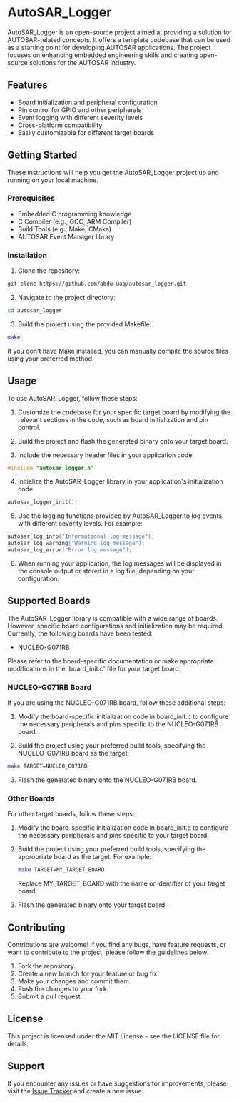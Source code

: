 # AutoSAR_Logger

AutoSAR_Logger is an open-source project aimed at providing a solution for AUTOSAR-related concepts. It offers a template codebase that can be used as a starting point for developing AUTOSAR applications. The project focuses on enhancing embedded engineering skills and creating open-source solutions for the AUTOSAR industry.

## Features

- Board initialization and peripheral configuration
- Pin control for GPIO and other peripherals
- Event logging with different severity levels
- Cross-platform compatibility
- Easily customizable for different target boards

## Getting Started

These instructions will help you get the AutoSAR_Logger project up and running on your local machine.

### Prerequisites

- Embedded C programming knowledge
- C Compiler (e.g., GCC, ARM Compiler)
- Build Tools (e.g., Make, CMake)
- AUTOSAR Event Manager library

### Installation

1. Clone the repository:

```bash
git clone https://github.com/abdu-uaq/autosar_logger.git
```

2. Navigate to the project directory:

```bash
cd autosar_logger
```
3. Build the project using the provided Makefile:

```bash
make
```
If you don't have Make installed, you can manually compile the source files using your preferred method.

## Usage

To use AutoSAR_Logger, follow these steps:

1. Customize the codebase for your specific target board by modifying the relevant sections in the code, such as board initialization and pin control.

2. Build the project and flash the generated binary onto your target board.

3. Include the necessary header files in your application code:

```c
#include "autosar_logger.h"
```

4. Initialize the AutoSAR_Logger library in your application's initialization code:

```c
autosar_logger_init();
```

5. Use the logging functions provided by AutoSAR_Logger to log events with different severity levels. For example:

```c
autosar_log_info("Informational log message");
autosar_log_warning("Warning log message");
autosar_log_error("Error log message");
```

6. When running your application, the log messages will be displayed in the console output or stored in a log file, depending on your configuration.

## Supported Boards
The AutoSAR_Logger library is compatible with a wide range of boards. However, specific board configurations and initialization may be required. Currently, the following boards have been tested:

- NUCLEO-G071RB

Please refer to the board-specific documentation or make appropriate modifications in the 'board_init.c' file for your target board.

### NUCLEO-G071RB Board
If you are using the NUCLEO-G071RB board, follow these additional steps:

1. Modify the board-specific initialization code in board_init.c to configure the necessary peripherals and pins specific to the NUCLEO-G071RB board.

2. Build the project using your preferred build tools, specifying the NUCLEO-G071RB board as the target:

```bash
make TARGET=NUCLEO_G071RB
```

3. Flash the generated binary onto the NUCLEO-G071RB board.

### Other Boards
For other target boards, follow these steps:

1. Modify the board-specific initialization code in board_init.c to configure the necessary peripherals and pins specific to your target board.

2. Build the project using your preferred build tools, specifying the appropriate board as the target. 
   For example:
   
   ```bash
   make TARGET=MY_TARGET_BOARD
   ```
   Replace MY_TARGET_BOARD with the name or identifier of your target board.

3. Flash the generated binary onto your target board.

## Contributing
Contributions are welcome! If you find any bugs, have feature requests, or want to contribute to the project, please follow the guidelines below:

1. Fork the repository.
2. Create a new branch for your feature or bug fix.
3. Make your changes and commit them.
4. Push the changes to your fork.
5. Submit a pull request.

## License
This project is licensed under the MIT License - see the LICENSE file for details.

## Support
If you encounter any issues or have suggestions for improvements, please visit the [Issue Tracker](https://github.com/abdu-uaq/AutoSAR_Logger/issues) and create a new issue.


